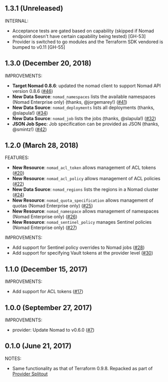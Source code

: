 ## 1.3.1 (Unreleased)

INTERNAL:

* Acceptance tests are gated based on capability (skipped if Nomad endpoint doesn't have certain capability being tested) [GH-53]
* Provider is switched to go modules and the Terraform SDK vendored is bumped to v0.11 [GH-55]

## 1.3.0 (December 20, 2018)

IMPROVEMENTS: 

* **Target Nomad 0.8.6**: updated the nomad client to support Nomad API version 0.8.6 ([#46](https://github.com/terraform-providers/terraform-provider-nomad/issues/46))
* **New Data Source**: `nomad_namespaces` lists the available namespaces (Nomad Enterprise only) (thanks, @jorgemarey!) ([#41](https://github.com/terraform-providers/terraform-provider-nomad/pull/41))
* **New Data Source**: `nomad_deployments` lists all deployments (thanks, @slapula!) ([#34](https://github.com/terraform-providers/terraform-provider-nomad/pull/34))
* **New Data Source**: `nomad_job` lists the jobs (thanks, @slapula!) ([#32](https://github.com/terraform-providers/terraform-provider-nomad/pull/32))
* **JSON Job Spec**: Job specification can be provided as JSON (thanks, @smintz!) ([#42](https://github.com/terraform-providers/terraform-provider-nomad/pull/42))

## 1.2.0 (March 28, 2018)

FEATURES:

* **New Resource**: `nomad_acl_token` allows management of ACL tokens ([#20](https://github.com/terraform-providers/terraform-provider-nomad/issues/20))
* **New Resource**: `nomad_acl_policy` allows management of ACL policies ([#22](https://github.com/terraform-providers/terraform-provider-nomad/issues/22))
* **New Data Source**: `nomad_regions` lists the regions in a Nomad cluster ([#24](https://github.com/terraform-providers/terraform-provider-nomad/issues/24))
* **New Resource**: `nomad_quota_specification` allows management of quotas (Nomad Enterprise only) ([#25](https://github.com/terraform-providers/terraform-provider-nomad/issues/25))
* **New Resource**: `nomad_namespace` allows management of namespaces (Nomad Enterprise only) ([#26](https://github.com/terraform-providers/terraform-provider-nomad/issues/26))
* **New Resource**: `nomad_sentinel_policy` manages Sentinel policies (Nomad Enterprise only) ([#27](https://github.com/terraform-providers/terraform-provider-nomad/issues/27))

IMPROVEMENTS:

* Add support for Sentinel policy overrides to Nomad jobs ([#28](https://github.com/terraform-providers/terraform-provider-nomad/issues/28))
* Add support for specifying Vault tokens at the provider level ([#30](https://github.com/terraform-providers/terraform-provider-nomad/issues/30))

## 1.1.0 (December 15, 2017)

IMPROVEMENTS:

* Add support for ACL tokens ([#17](https://github.com/terraform-providers/terraform-provider-nomad/issues/17))

## 1.0.0 (September 27, 2017)

IMPROVEMENTS:

* provider: Update Nomad to v0.6.0 ([#7](https://github.com/terraform-providers/terraform-provider-nomad/issues/7))

## 0.1.0 (June 21, 2017)

NOTES:

* Same functionality as that of Terraform 0.9.8. Repacked as part of [Provider Splitout](https://www.hashicorp.com/blog/upcoming-provider-changes-in-terraform-0-10/)
